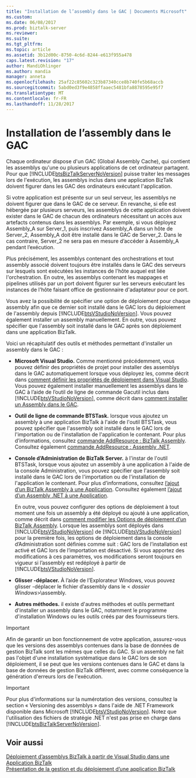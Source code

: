 ```yaml
---
title: "Installation de l’assembly dans le GAC | Documents Microsoft"
ms.custom: 
ms.date: 06/08/2017
ms.prod: biztalk-server
ms.reviewer: 
ms.suite: 
ms.tgt_pltfrm: 
ms.topic: article
ms.assetid: 3b12d00c-8750-4c6d-8244-e613f955a478
caps.latest.revision: "17"
author: MandiOhlinger
ms.author: mandia
manager: anneta
ms.openlocfilehash: 25af22c85602c323b87340cce8b740fe5b68accb
ms.sourcegitcommit: 5abd0ed3f9e4858ffaaec5481bfa8878595e95f7
ms.translationtype: MT
ms.contentlocale: fr-FR
ms.lasthandoff: 11/28/2017
---
```

# <a name="assembly-installation-in-the-gac"></a>Installation de l’assembly dans le GAC
Chaque ordinateur dispose d'un GAC (Global Assembly Cache), qui contient les assemblys qu'une ou plusieurs applications de cet ordinateur partagent. Pour que [!INCLUDE[btsBizTalkServerNoVersion](../includes/btsbiztalkservernoversion-md.md)] puisse traiter les messages lors de l'exécution, les assemblys inclus dans une application BizTalk doivent figurer dans les GAC des ordinateurs exécutant l'application.  
  
 Si votre application est présente sur un seul serveur, les assemblys ne doivent figurer que dans le GAC de ce serveur. En revanche, si elle est hébergée par plusieurs serveurs, les assemblys de cette application doivent exister dans le GAC de chacun des ordinateurs nécessitant un accès aux artefacts contenus dans les assemblys. Par exemple, si vous déployez Assembly_A sur Server_1, puis inscrivez Assembly_A dans un hôte de Server_2, Assembly_A doit être installé dans le GAC de Server_2. Dans le cas contraire, Server_2 ne sera pas en mesure d’accéder à Assembly_A pendant l’exécution.  
  
 Plus précisément, les assemblys contenant des orchestrations et tout assembly associé doivent toujours être installés dans le GAC des serveurs sur lesquels sont exécutées les instances de l'hôte auquel est liée l'orchestration. En outre, les assemblys contenant les mappages et pipelines utilisés par un port doivent figurer sur les serveurs exécutant les instances de l'hôte faisant office de gestionnaire d'adaptateur pour ce port.  
  
 Vous avez la possibilité de spécifier une option de déploiement pour chaque assembly afin que ce dernier soit installé dans le GAC lors du déploiement de l'assembly depuis [!INCLUDE[btsVStudioNoVersion](../includes/btsvstudionoversion-md.md)]. Vous pouvez également installer un assembly manuellement. En outre, vous pouvez spécifier que l'assembly soit installé dans le GAC après son déploiement dans une application BizTalk.  
  
 Voici un récapitulatif des outils et méthodes permettant d'installer un assembly dans le GAC :  
  
-   **Microsoft Visual Studio.** Comme mentionné précédemment, vous pouvez définir des propriétés de projet pour installer des assemblys dans le GAC automatiquement lorsque vous déployez les, comme décrit dans [comment définir les propriétés de déploiement dans Visual Studio](../core/how-to-set-deployment-properties-in-visual-studio.md). Vous pouvez également installer manuellement les assemblys dans le GAC à l’aide de l’outil de ligne de commande Gacutil inclus dans [!INCLUDE[btsVStudioNoVersion](../includes/btsvstudionoversion-md.md)], comme décrit dans [comment installer un Assembly dans le GAC](../core/how-to-install-an-assembly-in-the-gac.md).  
  
-   **Outil de ligne de commande BTSTask.** lorsque vous ajoutez un assembly à une application BizTalk à l'aide de l'outil BTSTask, vous pouvez spécifier que l'assembly soit installé dans le GAC lors de l'importation ou de l'installation de l'application le contenant. Pour plus d’informations, consultez [commande AddResource : BizTalk Assembly](../core/addresource-command-biztalk-assembly.md). Consultez également [commande AddResource : Assembly .NET](../core/addresource-command-net-assembly.md).  
  
-   **Console d’Administration de BizTalk Server.** à l'instar de l'outil BTSTask, lorsque vous ajoutez un assembly à une application à l'aide de la console Administration, vous pouvez spécifier que l'assembly soit installé dans le GAC lors de l'importation ou de l'installation de l'application le contenant. Pour plus d’informations, consultez [l’ajout d’un BizTalk Assembly à une Application](../core/how-to-add-a-biztalk-assembly-to-an-application.md). Consultez également [l’ajout d’un Assembly .NET à une Application](../core/how-to-add-a-net-assembly-to-an-application.md).  
  
     En outre, vous pouvez configurer des options de déploiement à tout moment une fois un assembly a été déployé ou ajouté à une application, comme décrit dans [comment modifier les Options de déploiement d’un BizTalk Assembly](../core/how-to-modify-the-deployment-options-of-a-biztalk-assembly.md). Lorsque les assemblys sont déployés dans [!INCLUDE[btsVStudioNoVersion](../includes/btsvstudionoversion-md.md)] de [!INCLUDE[btsVStudioNoVersion](../includes/btsvstudionoversion-md.md)] pour la première fois, les options de déploiement dans la console d’Administration sont définies comme suit : GAC lors de l’installation est activé et GAC lors de l’importation est désactivé. Si vous apportez des modifications à ces paramètres, vos modifications seront toujours en vigueur si l’assembly est redéployé à partir de [!INCLUDE[btsVStudioNoVersion](../includes/btsvstudionoversion-md.md)].  
  
-   **Glisser -déplacer.** À l’aide de l’Explorateur Windows, vous pouvez glisser -déplacer le fichier d’assembly dans le \< *dossier Windows*\>\assembly.  
  
-   **Autres méthodes.** il existe d'autres méthodes et outils permettant d'installer un assembly dans le GAC, notamment le programme d'installation Windows ou les outils créés par des fournisseurs tiers.  
  
> [!IMPORTANT]
>  Afin de garantir un bon fonctionnement de votre application, assurez-vous que les versions des assemblys contenues dans la base de données de gestion BizTalk sont les mêmes que celles du GAC. Si un assembly ne fait pas l'objet d'une installation systématique dans le GAC lors de son déploiement, il se peut que les versions contenues dans le GAC et dans la base de données de gestion BizTalk diffèrent, avec comme conséquence la génération d'erreurs lors de l'exécution.  
  
> [!IMPORTANT]
>  Pour plus d'informations sur la numérotation des versions, consultez la section « Versioning des assemblys » dans l'aide de .NET Framework disponible dans Microsoft [!INCLUDE[btsVStudioNoVersion](../includes/btsvstudionoversion-md.md)]. Notez que l'utilisation des fichiers de stratégie .NET n'est pas prise en charge dans [!INCLUDE[btsBizTalkServerNoVersion](../includes/btsbiztalkservernoversion-md.md)].  
  
## <a name="see-also"></a>Voir aussi  
 [Déploiement d’assemblys BizTalk à partir de Visual Studio dans une Application BizTalk](../core/deploying-biztalk-assemblies-from-visual-studio-into-a-biztalk-application.md)   
 [Présentation de la gestion et du déploiement d’une application BizTalk](../core/understanding-biztalk-application-deployment-and-management.md)